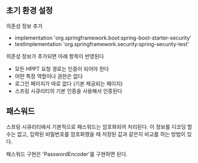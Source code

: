 ## 초기 환경 설정
의존성 정보 추가
- implementation 'org.springframework.boot:spring-boot-starter-security'
- testImplementation 'org.springframework.security:spring-security-test'

의존성 정보가 추가되면 아래 항목이 반영된다
- 모든 HPPT 요청 경로는 인증이 되어야 한다
- 어떤 특정 역할이나 권한은 없다
- 로그인 페이지가 따로 없다 (기본 제공되는 페이지)
- 스프링 시큐리티의 기본 인증을 사용해서 인증된다

## 패스워드
스프링 시큐리티에서 기본적으로 패스워드는 암호화되어 처리된다. 이 정보를 디코딩 할 수는 없고, 입력된 비밀번호를 암호화했을 때 저장된 값과 같은지 비교를 하는 방법이 있다. 

패스워드 구현은 'PasswordEncoder'를 구현하면 된다.

